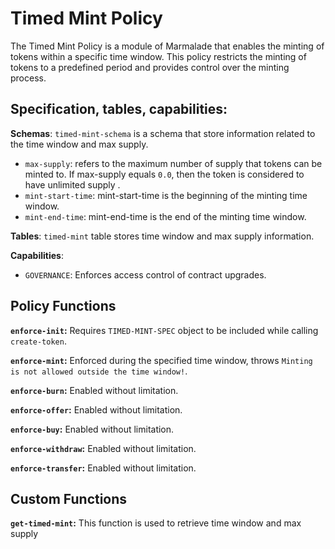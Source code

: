 # Timed Mint Policy

The Timed Mint Policy is a module of Marmalade that enables the minting of tokens within a specific time window. This policy restricts the minting of tokens to a predefined period and provides control over the minting process.

## Specification, tables, capabilities:

**Schemas**: `timed-mint-schema` is a schema that store information related to the time window and max supply.
   - `max-supply`: refers to the maximum number of supply that tokens can be minted to. If max-supply equals `0.0`, then the token is considered to have unlimited supply .
   - `mint-start-time`: mint-start-time is the beginning of the minting time window.
   - `mint-end-time`: mint-end-time is the end of the minting time window.

**Tables**: `timed-mint` table stores time window and max supply information.

**Capabilities**:
- `GOVERNANCE`: Enforces access control of contract upgrades.

## Policy Functions

**`enforce-init`:** Requires `TIMED-MINT-SPEC` object to be included while calling `create-token`.

**`enforce-mint`:** Enforced during the specified time window, throws `Minting is not allowed outside the time window!`.

**`enforce-burn`:** Enabled without limitation.

**`enforce-offer`:** Enabled without limitation.

**`enforce-buy`:** Enabled without limitation.

**`enforce-withdraw`:** Enabled without limitation.

**`enforce-transfer`:** Enabled without limitation.

## Custom Functions

**`get-timed-mint`:** This function is used to retrieve time window and max supply